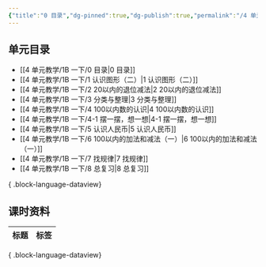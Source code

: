```yaml
---
{"title":"0 目录","dg-pinned":true,"dg-publish":true,"permalink":"/4 单元教学/1B 一下/0 目录/","pinned":true,"dgPassFrontmatter":true,"noteIcon":""}
---
```



## 单元目录

- [[4 单元教学/1B 一下/0 目录\|0 目录]]
- [[4 单元教学/1B 一下/1 认识图形（二）\|1 认识图形（二）]]
- [[4 单元教学/1B 一下/2 20以内的退位减法\|2 20以内的退位减法]]
- [[4 单元教学/1B 一下/3 分类与整理\|3 分类与整理]]
- [[4 单元教学/1B 一下/4 100以内数的认识\|4 100以内数的认识]]
- [[4 单元教学/1B 一下/4-1 摆一摆，想一想\|4-1 摆一摆，想一想]]
- [[4 单元教学/1B 一下/5 认识人民币\|5 认识人民币]]
- [[4 单元教学/1B 一下/6 100以内的加法和减法（一）\|6 100以内的加法和减法（一）]]
- [[4 单元教学/1B 一下/7 找规律\|7 找规律]]
- [[4 单元教学/1B 一下/8 总复习\|8 总复习]]

{ .block-language-dataview}

## 课时资料

| 标题 | 标签 |
| -- | -- |

{ .block-language-dataview}